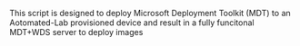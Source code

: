 This script is designed to deploy Microsoft Deployment Toolkit (MDT) to an Aotomated-Lab provisioned device and result in a fully funcitonal MDT+WDS server to deploy images
